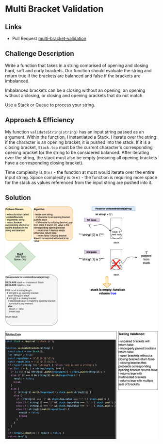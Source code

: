 # Multi Bracket Validation

## Links

- Pull Request [multi-bracket-validation](https://github.com/dcalhoun286/data-structures-and-algorithms/pull/39)

## Challenge Description

Write a function that takes in a string comprised of opening and closing hard, soft and curly brackets. Our function should evaluate the string and return true if the brackets are balanced and false if the brackets are imbalanced.

Imbalanced brackets can be a closing without an opening, an opening without a closing, or closing and opening brackets that do not match.

Use a Stack or Queue to process your string.

## Approach & Efficiency

My function `validateString(string)` has an input string passed as an argument. Within the function, I instantiated a Stack. I iterate over the string: if the character is an opening bracket, it is pushed into the stack. If it is a closing bracket, `Stack.top` must be the current character's corresponding opening bracket for the string to be considered balanced. After iterating over the string, the stack must also be empty (meaning all opening brackets have a corresponding closing bracket).

Time complexity is `O(n)` - the function at most would iterate over the entire input string.
Space complexity is `O(n)` - the function is requiring more space for the stack as values referenced from the input string are pushed into it.

## Solution

![Whiteboard](assets/multi-bracket-validation.drawio.png)
